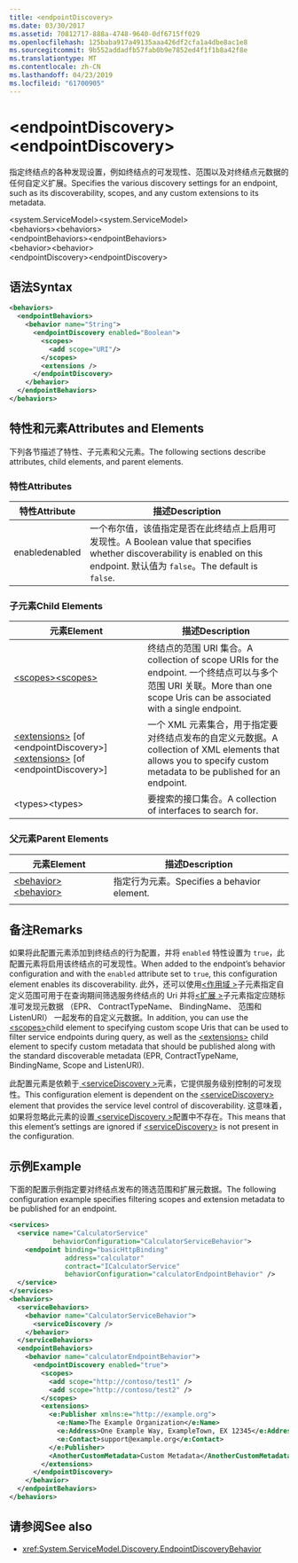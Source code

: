 ```yaml
---
title: <endpointDiscovery>
ms.date: 03/30/2017
ms.assetid: 70812717-888a-4748-9640-0df6715ff029
ms.openlocfilehash: 125baba917a49135aaa426df2cfa1a4dbe8ac1e8
ms.sourcegitcommit: 9b552addadfb57fab0b9e7852ed4f1f1b8a42f8e
ms.translationtype: MT
ms.contentlocale: zh-CN
ms.lasthandoff: 04/23/2019
ms.locfileid: "61700905"
---
```

# <a name="endpointdiscovery"></a><span data-ttu-id="441d8-101">\<endpointDiscovery></span><span class="sxs-lookup"><span data-stu-id="441d8-101">\<endpointDiscovery></span></span>
<span data-ttu-id="441d8-102">指定终结点的各种发现设置，例如终结点的可发现性、范围以及对终结点元数据的任何自定义扩展。</span><span class="sxs-lookup"><span data-stu-id="441d8-102">Specifies the various discovery settings for an endpoint, such as its discoverability, scopes, and any custom extensions to its metadata.</span></span>  
  
<span data-ttu-id="441d8-103">\<system.ServiceModel></span><span class="sxs-lookup"><span data-stu-id="441d8-103">\<system.ServiceModel></span></span>  
<span data-ttu-id="441d8-104">\<behaviors></span><span class="sxs-lookup"><span data-stu-id="441d8-104">\<behaviors></span></span>  
<span data-ttu-id="441d8-105">\<endpointBehaviors></span><span class="sxs-lookup"><span data-stu-id="441d8-105">\<endpointBehaviors></span></span>  
<span data-ttu-id="441d8-106">\<behavior></span><span class="sxs-lookup"><span data-stu-id="441d8-106">\<behavior></span></span>  
<span data-ttu-id="441d8-107">\<endpointDiscovery></span><span class="sxs-lookup"><span data-stu-id="441d8-107">\<endpointDiscovery></span></span>  
  
## <a name="syntax"></a><span data-ttu-id="441d8-108">语法</span><span class="sxs-lookup"><span data-stu-id="441d8-108">Syntax</span></span>  
  
```xml  
<behaviors>
  <endpointBehaviors>
    <behavior name="String">
      <endpointDiscovery enabled="Boolean">
        <scopes>
          <add scope="URI"/>
        </scopes>
        <extensions />
      </endpointDiscovery>
    </behavior>
  </endpointBehaviors>
</behaviors>
```  
  
## <a name="attributes-and-elements"></a><span data-ttu-id="441d8-109">特性和元素</span><span class="sxs-lookup"><span data-stu-id="441d8-109">Attributes and Elements</span></span>  
 <span data-ttu-id="441d8-110">下列各节描述了特性、子元素和父元素。</span><span class="sxs-lookup"><span data-stu-id="441d8-110">The following sections describe attributes, child elements, and parent elements.</span></span>  
  
### <a name="attributes"></a><span data-ttu-id="441d8-111">特性</span><span class="sxs-lookup"><span data-stu-id="441d8-111">Attributes</span></span>  
  
|<span data-ttu-id="441d8-112">特性</span><span class="sxs-lookup"><span data-stu-id="441d8-112">Attribute</span></span>|<span data-ttu-id="441d8-113">描述</span><span class="sxs-lookup"><span data-stu-id="441d8-113">Description</span></span>|  
|---------------|-----------------|  
|<span data-ttu-id="441d8-114">enabled</span><span class="sxs-lookup"><span data-stu-id="441d8-114">enabled</span></span>|<span data-ttu-id="441d8-115">一个布尔值，该值指定是否在此终结点上启用可发现性。</span><span class="sxs-lookup"><span data-stu-id="441d8-115">A Boolean value that specifies whether discoverability is enabled on this endpoint.</span></span> <span data-ttu-id="441d8-116">默认值为 `false`。</span><span class="sxs-lookup"><span data-stu-id="441d8-116">The default is `false`.</span></span>|  
  
### <a name="child-elements"></a><span data-ttu-id="441d8-117">子元素</span><span class="sxs-lookup"><span data-stu-id="441d8-117">Child Elements</span></span>  
  
|<span data-ttu-id="441d8-118">元素</span><span class="sxs-lookup"><span data-stu-id="441d8-118">Element</span></span>|<span data-ttu-id="441d8-119">描述</span><span class="sxs-lookup"><span data-stu-id="441d8-119">Description</span></span>|  
|-------------|-----------------|  
|[<span data-ttu-id="441d8-120">\<scopes></span><span class="sxs-lookup"><span data-stu-id="441d8-120">\<scopes></span></span>](../../../../../docs/framework/configure-apps/file-schema/wcf/scopes.md)|<span data-ttu-id="441d8-121">终结点的范围 URI 集合。</span><span class="sxs-lookup"><span data-stu-id="441d8-121">A collection of scope URIs for the endpoint.</span></span> <span data-ttu-id="441d8-122">一个终结点可以与多个范围 URI 关联。</span><span class="sxs-lookup"><span data-stu-id="441d8-122">More than one scope Uris can be associated with a single endpoint.</span></span>|  
|<span data-ttu-id="441d8-123">[\<extensions>](../../../../../docs/framework/configure-apps/file-schema/wcf/extensions.md) [of \<endpointDiscovery>]</span><span class="sxs-lookup"><span data-stu-id="441d8-123">[\<extensions>](../../../../../docs/framework/configure-apps/file-schema/wcf/extensions.md) [of \<endpointDiscovery>]</span></span>|<span data-ttu-id="441d8-124">一个 XML 元素集合，用于指定要对终结点发布的自定义元数据。</span><span class="sxs-lookup"><span data-stu-id="441d8-124">A collection of XML elements that allows you to specify custom metadata to be published for an endpoint.</span></span>|  
|<span data-ttu-id="441d8-125">\<types></span><span class="sxs-lookup"><span data-stu-id="441d8-125">\<types></span></span>|<span data-ttu-id="441d8-126">要搜索的接口集合。</span><span class="sxs-lookup"><span data-stu-id="441d8-126">A collection of interfaces to search for.</span></span>|  
  
### <a name="parent-elements"></a><span data-ttu-id="441d8-127">父元素</span><span class="sxs-lookup"><span data-stu-id="441d8-127">Parent Elements</span></span>  
  
|<span data-ttu-id="441d8-128">元素</span><span class="sxs-lookup"><span data-stu-id="441d8-128">Element</span></span>|<span data-ttu-id="441d8-129">描述</span><span class="sxs-lookup"><span data-stu-id="441d8-129">Description</span></span>|  
|-------------|-----------------|  
|[<span data-ttu-id="441d8-130">\<behavior></span><span class="sxs-lookup"><span data-stu-id="441d8-130">\<behavior></span></span>](../../../../../docs/framework/configure-apps/file-schema/wcf/behavior-of-endpointbehaviors.md)|<span data-ttu-id="441d8-131">指定行为元素。</span><span class="sxs-lookup"><span data-stu-id="441d8-131">Specifies a behavior element.</span></span>|  
|||  
  
## <a name="remarks"></a><span data-ttu-id="441d8-132">备注</span><span class="sxs-lookup"><span data-stu-id="441d8-132">Remarks</span></span>  
 <span data-ttu-id="441d8-133">如果将此配置元素添加到终结点的行为配置，并将 `enabled` 特性设置为 `true`，此配置元素将启用该终结点的可发现性。</span><span class="sxs-lookup"><span data-stu-id="441d8-133">When added to the endpoint’s behavior configuration and with the `enabled` attribute set to `true`, this configuration element enables its discoverability.</span></span> <span data-ttu-id="441d8-134">此外，还可以使用[\<作用域 >](../../../../../docs/framework/configure-apps/file-schema/wcf/scopes.md)子元素指定自定义范围可用于在查询期间筛选服务终结点的 Uri 并将[\<扩展 >](../../../../../docs/framework/configure-apps/file-schema/wcf/extensions.md)子元素指定应随标准可发现元数据 （EPR、 ContractTypeName、 BindingName、 范围和 ListenURI） 一起发布的自定义元数据。</span><span class="sxs-lookup"><span data-stu-id="441d8-134">In addition, you can use the [\<scopes>](../../../../../docs/framework/configure-apps/file-schema/wcf/scopes.md)child element to specifying custom scope Uris that can be used to filter service endpoints during query, as well as the [\<extensions>](../../../../../docs/framework/configure-apps/file-schema/wcf/extensions.md) child element to specify custom metadata that should be published along with the standard discoverable metadata (EPR, ContractTypeName, BindingName, Scope and ListenURI).</span></span>  
  
 <span data-ttu-id="441d8-135">此配置元素是依赖于[ \<serviceDiscovery >](../../../../../docs/framework/configure-apps/file-schema/wcf/servicediscovery.md)元素，它提供服务级别控制的可发现性。</span><span class="sxs-lookup"><span data-stu-id="441d8-135">This configuration element is dependent on the [\<serviceDiscovery>](../../../../../docs/framework/configure-apps/file-schema/wcf/servicediscovery.md) element that provides the service level control of discoverability.</span></span> <span data-ttu-id="441d8-136">这意味着，如果将忽略此元素的设置[ \<serviceDiscovery >](../../../../../docs/framework/configure-apps/file-schema/wcf/servicediscovery.md)配置中不存在。</span><span class="sxs-lookup"><span data-stu-id="441d8-136">This means that this element’s settings are ignored if [\<serviceDiscovery>](../../../../../docs/framework/configure-apps/file-schema/wcf/servicediscovery.md) is not present in the configuration.</span></span>  
  
## <a name="example"></a><span data-ttu-id="441d8-137">示例</span><span class="sxs-lookup"><span data-stu-id="441d8-137">Example</span></span>  
 <span data-ttu-id="441d8-138">下面的配置示例指定要对终结点发布的筛选范围和扩展元数据。</span><span class="sxs-lookup"><span data-stu-id="441d8-138">The following configuration example specifies filtering scopes and extension metadata to be published for an endpoint.</span></span>  
  
```xml  
<services>
  <service name="CalculatorService"
           behaviorConfiguration="CalculatorServiceBehavior">
    <endpoint binding="basicHttpBinding"
              address="calculator"
              contract="ICalculatorService"
              behaviorConfiguration="calculatorEndpointBehavior" />
  </service>
</services>
<behaviors>
  <serviceBehaviors>
    <behavior name="CalculatorServiceBehavior">
      <serviceDiscovery />
    </behavior>
  </serviceBehaviors>
  <endpointBehaviors>
    <behavior name="calculatorEndpointBehavior">
      <endpointDiscovery enabled="true">
        <scopes>
          <add scope="http://contoso/test1" />
          <add scope="http://contoso/test2" />
        </scopes>
        <extensions>
          <e:Publisher xmlns:e="http://example.org">
            <e:Name>The Example Organization</e:Name>
            <e:Address>One Example Way, ExampleTown, EX 12345</e:Address>
            <e:Contact>support@example.org</e:Contact>
          </e:Publisher>
          <AnotherCustomMetadata>Custom Metadata</AnotherCustomMetadata>
        </extensions>
      </endpointDiscovery>
    </behavior>
  </endpointBehaviors>
</behaviors>
```  
  
## <a name="see-also"></a><span data-ttu-id="441d8-139">请参阅</span><span class="sxs-lookup"><span data-stu-id="441d8-139">See also</span></span>

- <xref:System.ServiceModel.Discovery.EndpointDiscoveryBehavior>
